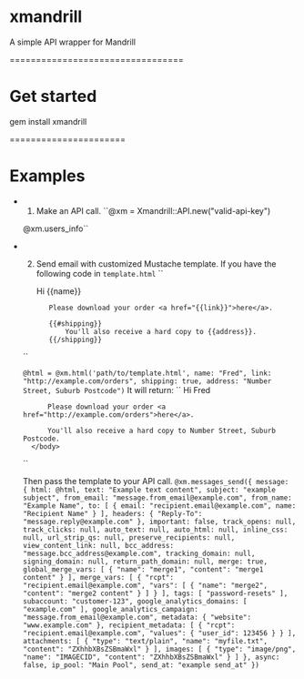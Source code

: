 xmandrill
=========

<p>A simple API wrapper for Mandrill</p>
=================================

# Get started

<p>gem install xmandrill</p>
======================

# Examples
- 1. Make an API call.
	``@xm = Xmandrill::API.new("valid-api-key")

	@xm.users_info``

- 2. Send email with customized Mustache template.
	If you have the following code in ``template.html``
	``<html>
		<head></head>
		<body>
			Hi {{name}}
			
			Please download your order <a href="{{link}}">here</a>.
			
			{{#shipping}}
				You'll also receive a hard copy to {{address}}.
			{{/shipping}}
		</body>
	</html>``
	
    ``@html = @xm.html('path/to/template.html', name: "Fred", link: "http://example.com/orders", shipping: true, address: "Number Street, Suburb Postcode")``
	It will return:
	``<html>
		<head></head>
		<body>
			Hi Fred
			
			Please download your order <a href="http://example.com/orders">here</a>.
			
			You'll also receive a hard copy to Number Street, Suburb Postcode.
		</body>
	</html>``

	Then pass the template to your API call.
	``@xm.messages_send({
	    message: {
	        html: @html,
	        text: "Example text content",
	        subject: "example subject",
	        from_email: "message.from_email@example.com",
	        from_name: "Example Name",
	        to: [
	            {
	                email: "recipient.email@example.com",
	                name: "Recipient Name"
	            }
	        ],
	        headers: {
	            "Reply-To": "message.reply@example.com"
	        },
	        important: false,
	        track_opens: null,
	        track_clicks: null,
	        auto_text: null,
	        auto_html: null,
	        inline_css: null,
	        url_strip_qs: null,
	        preserve_recipients: null,
	        view_content_link: null,
	        bcc_address: "message.bcc_address@example.com",
	        tracking_domain: null,
	        signing_domain: null,
	        return_path_domain: null,
	        merge: true,
	        global_merge_vars: [
	            {
	                "name": "merge1",
	                "content": "merge1 content"
	            }
	        ],
	        merge_vars: [
	            {
	                "rcpt": "recipient.email@example.com",
	                "vars": [
	                    {
	                        "name": "merge2",
	                        "content": "merge2 content"
	                    }
	                ]
	            }
	        ],
	        tags: [
	            "password-resets"
	        ],
	        subaccount: "customer-123",
	        google_analytics_domains: [
	            "example.com"
	        ],
	        google_analytics_campaign: "message.from_email@example.com",
	        metadata: {
	            "website": "www.example.com"
	        },
	        recipient_metadata: [
	            {
	                "rcpt": "recipient.email@example.com",
	                "values": {
	                    "user_id": 123456
	                }
	            }
	        ],
	        attachments: [
	            {
	                "type": "text/plain",
	                "name": "myfile.txt",
	                "content": "ZXhhbXBsZSBmaWxl"
	            }
	        ],
	        images: [
	            {
	                "type": "image/png",
	                "name": "IMAGECID",
	                "content": "ZXhhbXBsZSBmaWxl"
	            }
	        ]
	    },
	    async: false,
	    ip_pool: "Main Pool",
	    send_at: "example send_at"
	})``

